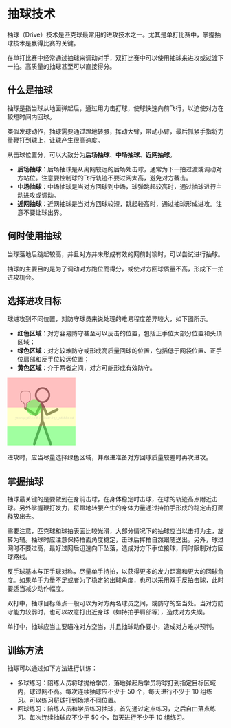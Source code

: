 # 抽球技术

抽球（Drive）技术是匹克球最常用的进攻技术之一。尤其是单打比赛中，掌握抽球技术是赢得比赛的关键。

在单打比赛中经常通过抽球来调动对手，双打比赛中可以使用抽球来进攻或过渡下一拍。高质量的抽球甚至可以直接得分。

## 什么是抽球

抽球是指当球从地面弹起后，通过用力击打球，使球快速向前飞行，以迫使对方在较短时间内回球。

类似发球动作，抽球需要通过蹬地转腰，挥动大臂，带动小臂，最后抓紧手指将力量鞭打到球上，让球产生很高速度。

从击球位置分，可以大致分为**后场抽球**、**中场抽球**、**近网抽球**。

* **后场抽球**：后场抽球是从离网较远的后场处击球，通常为下一拍过渡或调动对方站位。注意要控制球的飞行轨迹不要过网太高，避免对方截击。
* **中场抽球**：中场抽球是当对方回球到中场，球弹跳起较高时，通过抽球进行主动进攻或调动。
* **近网抽球**：近网抽球是当对方回球较短，跳起较高时，通过抽球形成进攻。注意不要让球出界。

## 何时使用抽球

当球落地后跳起较高，并且对方并未形成有效的网前封锁时，可以尝试进行抽球。

抽球的主要目的是为了调动对方跑位而得分，或使对方回球质量不高，形成下一拍进攻机会。

## 选择进攻目标

球进攻到不同位置，对防守球员来说处理的难易程度差异较大，如下图所示。

* **红色区域**：对方容易防守甚至可以反击的位置，包括正手位大部分位置和头顶区域；
* **绿色区域**：对方较难防守或形成高质量回球的位置，包括低于网袋位置、正手位肩部和反手位较远位置；
* **黄色区域**：介于两者之间，对方可能形成有效防守。

![进攻时的目标选择](_images/attack-target.png)

进攻时，应当尽量选择绿色区域，并跟进准备对方回球质量较差时再次进攻。

## 掌握抽球

抽球最关键的是要做到在身前击球，在身体稳定时击球，在球的轨迹高点附近击球。另外掌握鞭打发力，将蹬地转腰产生的身体力量通过持拍手形成的稳定击打面释放出去。

需要注意，匹克球和球拍表面比较光滑，大部分情况下的抽球应当以击打为主，旋转为辅。抽球时应注意保持拍面角度稳定，击球后挥拍自然跟随送出。另外，球过网时不要过高，最好过网后迅速向下坠落，造成对方下手位接球，同时限制对方回球路线。

反手球基本与正手球对称，尽量单手持拍，以获得更多的发力距离和更大的回球角度。如果单手力量不足或者为了稳定的出球角度，也可以采用双手反拍击球，此时要适当减少动作幅度。

双打中，抽球目标落点一般可以为对方两名球员之间，或防守的空当处。当对方防守能力较弱时，也可以故意打出近身球（如持拍手肩部等），造成对方失误。

单打中，抽球应当主要瞄准对方空当，并且抽球动作要小，造成对方难以预判。

## 训练方法

抽球可以通过如下方法进行训练：

* 多球练习：陪练人员将球抛给学员，落地弹起后学员将球打到指定目标区域内，球过网不高。每次连续抽球应不少于 50 个，每天进行不少于 10 组练习。可以练习将球打到场地不同位置。
* 回球练习：陪练人员和学员练习抽球，首先通过定点练习，之后自由落点练习。每次连续抽球应不少于 50 个，每天进行不少于 10 组练习。